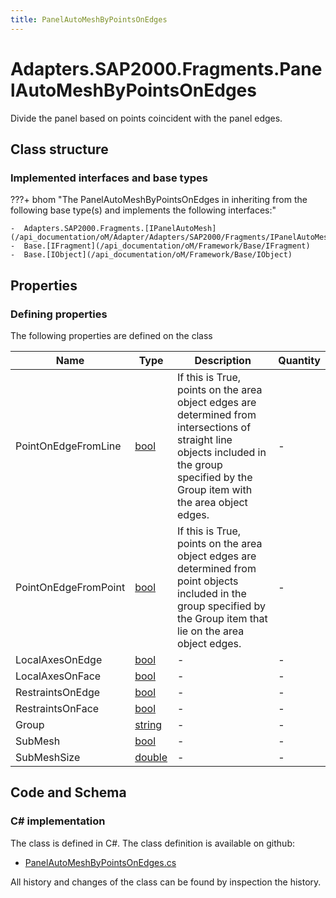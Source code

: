```yaml
---
title: PanelAutoMeshByPointsOnEdges
---
```


# Adapters.SAP2000.Fragments.PanelAutoMeshByPointsOnEdges

Divide the panel based on points coincident with the panel edges.

## Class structure

### Implemented interfaces and base types

???+ bhom "The PanelAutoMeshByPointsOnEdges in inheriting from the following base type(s) and implements the following interfaces:"

    -  Adapters.SAP2000.Fragments.[IPanelAutoMesh](/api_documentation/oM/Adapter/Adapters/SAP2000/Fragments/IPanelAutoMesh)
    -  Base.[IFragment](/api_documentation/oM/Framework/Base/IFragment)
    -  Base.[IObject](/api_documentation/oM/Framework/Base/IObject)


## Properties



### Defining properties

The following properties are defined on the class

| Name             | Type             | Description      | Quantity         |
|------------------|------------------|------------------|------------------|
| PointOnEdgeFromLine | [bool](https://learn.microsoft.com/en-us/dotnet/api/System.Boolean?view=netstandard-2.0) | If this is True, points on the area object edges are determined from intersections of straight line objects included in the group specified by the Group item with the area object edges. | - |
| PointOnEdgeFromPoint | [bool](https://learn.microsoft.com/en-us/dotnet/api/System.Boolean?view=netstandard-2.0) | If this is True, points on the area object edges are determined from point objects included in the group specified by the Group item that lie on the area object edges. | - |
| LocalAxesOnEdge | [bool](https://learn.microsoft.com/en-us/dotnet/api/System.Boolean?view=netstandard-2.0) | - | - |
| LocalAxesOnFace | [bool](https://learn.microsoft.com/en-us/dotnet/api/System.Boolean?view=netstandard-2.0) | - | - |
| RestraintsOnEdge | [bool](https://learn.microsoft.com/en-us/dotnet/api/System.Boolean?view=netstandard-2.0) | - | - |
| RestraintsOnFace | [bool](https://learn.microsoft.com/en-us/dotnet/api/System.Boolean?view=netstandard-2.0) | - | - |
| Group | [string](https://learn.microsoft.com/en-us/dotnet/api/System.String?view=netstandard-2.0) | - | - |
| SubMesh | [bool](https://learn.microsoft.com/en-us/dotnet/api/System.Boolean?view=netstandard-2.0) | - | - |
| SubMeshSize | [double](https://learn.microsoft.com/en-us/dotnet/api/System.Double?view=netstandard-2.0) | - | - |


## Code and Schema

### C# implementation

The class is defined in C#. The class definition is available on github:

- [PanelAutoMeshByPointsOnEdges.cs](https://github.com/BHoM/SAP2000_Toolkit/blob/develop/SAP2000_oM/Fragments/PanelAutoMeshByPointsOnEdges.cs)

All history and changes of the class can be found by inspection the history.
